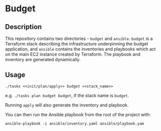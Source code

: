 # Budget

## Description

This repository contains two directories - `budget` and `ansible`. `budget` is a Terraform stack describing the infrastructure underpinning the budget application, and `ansible` contains the inventories and playbooks which act on the main EC2 instance created by Terraform. The playbook and inventory are generated dynamically.

## Usage

`./tasks <<init/plan/apply>> budget <<stack_name>>`

e.g. `./tasks plan budget budget`, if the stack name is `budget`.


Running `apply` will also generate the inventory and playbook.

You can then run the Ansible playbook from the root of the project with:

`ansible-playbook -i ansible/inventory.yaml ansible/playbook.yam`
